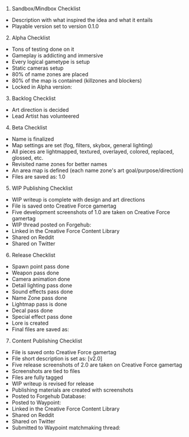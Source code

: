 1) Sandbox/Mindbox Checklist
 - Description with what inspired the idea and what it entails
 - Playable version set to version 0.1.0

2) Alpha Checklist
 - Tons of testing done on it
 - Gameplay is addicting and immersive
 - Every logical gametype is setup
 - Static cameras setup
 - 80% of name zones are placed
 - 80% of the map is contained (killzones and blockers)
 - Locked in Alpha version: <change this to the version number before completing>

3) Backlog Checklist
 - Art direction is decided
 - Lead Artist has volunteered

4) Beta Checklist
 - Name is finalized
 - Map settings are set (fog, filters, skybox, general lighting)
 - All pieces are lightmapped, textured, overlayed, colored, replaced, glossed, etc.
 - Revisited name zones for better names
 - An area map is defined (each name zone's art goal/purpose/direction)
 - Files are saved as: <Map Name> 1.0

5) WIP Publishing Checklist
 - WIP writeup is complete with design and art directions
 - File is saved onto Creative Force gamertag
 - Five development screenshots of 1.0 are taken on Creative Force gamertag
 - WIP thread posted on Forgehub: <insert link here>
 - Linked in the Creative Force Content Library
 - Shared on Reddit <insert link here>
 - Shared on Twitter <insert link here>

6) Release Checklist
 - Spawn point pass done
 - Weapon pass done
 - Camera animation done
 - Detail lighting pass done
 - Sound effects pass done
 - Name Zone pass done
 - Lightmap pass is done
 - Decal pass done
 - Special effect pass done
 - Lore is created
 - Final files are saved as: <Content Name>

7) Content Publishing Checklist
 - File is saved onto Creative Force gamertag
 - File short description is set as: [v2.0] <Description of content>
 - Five release screenshots of 2.0 are taken on Creative Force gamertag
 - Screenshots are tied to files
 - Files are fully tagged
 - WIP writeup is revised for release
 - Publishing materials are created with screenshots
 - Posted to Forgehub Database: <insert link here>
 - Posted to Waypoint: <insert link here>
 - Linked in the Creative Force Content Library
 - Shared on Reddit <insert link here>
 - Shared on Twitter <insert link here>
 - Submitted to Waypoint matchmaking thread: <insert link here>
